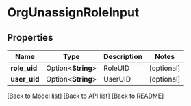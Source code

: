 # OrgUnassignRoleInput

## Properties

Name | Type | Description | Notes
------------ | ------------- | ------------- | -------------
**role_uid** | Option<**String**> | RoleUID | [optional]
**user_uid** | Option<**String**> | UserUID | [optional]

[[Back to Model list]](../README.md#documentation-for-models) [[Back to API list]](../README.md#documentation-for-api-endpoints) [[Back to README]](../README.md)


